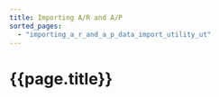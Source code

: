 ```yaml
---
title: Importing A/R and A/P
sorted_pages:
  - "importing_a_r_and_a_p_data_import_utility_ut"
---
```

# {{page.title}}
